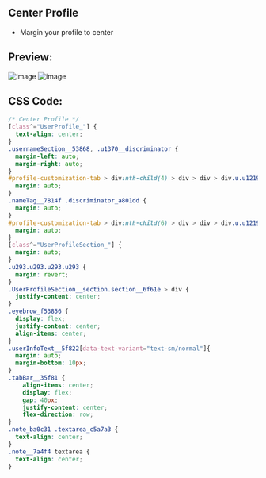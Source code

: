 ## Center Profile
- Margin your profile to center


## Preview:
![image](https://github.com/sang765/Discord-CSS-Snippets/assets/80249864/c42f72ed-b98c-46d5-9a8b-fdf699983d57)
![image](https://github.com/sang765/Discord-CSS-Snippets/assets/80249864/562fb6d7-2715-4551-a967-2cad935d5c5f)



## CSS Code:
```css
/* Center Profile */
[class^="UserProfile_"] {
  text-align: center;
}
.usernameSection__53868, .u1370__discriminator {
  margin-left: auto;
  margin-right: auto;
}
#profile-customization-tab > div:nth-child(4) > div > div > div.u.u1219.u1219__customizationSection.customizationSection__16fec.u.u1220.u1220__preview.preview__0c5fe > div > div > div.UserProfile__userPopoutOverlayBackground.userPopoutOverlayBackground_d8afa4.UserProfile__overlayBackground.overlayBackground__86b78.u.u1218.u1218__body.body_aa2c19 > div.UserProfileSection__section.section__6f61e.u.u336.u336__container.container__22d2b > div {
  margin: auto;
}
.nameTag__7814f .discriminator_a801dd {
  margin: auto;
}
#profile-customization-tab > div:nth-child(6) > div > div > div.u.u1219.u1219__customizationSection.customizationSection__16fec.u.u1220.u1220__preview.preview__0c5fe > div > div > div.UserProfile__userPopoutOverlayBackground.userPopoutOverlayBackground_d8afa4.UserProfile__overlayBackground.overlayBackground__86b78.u.u1218.u1218__body.body_aa2c19 > div.UserProfileSection__section.section__6f61e.u.u336.u336__container.container__22d2b > div {
  margin: auto;
}
[class^="UserProfileSection_"] {
  margin: auto;
}
.u293.u293.u293.u293 {
  margin: revert;
}
.UserProfileSection__section.section__6f61e > div {
  justify-content: center;
}
.eyebrow_f53856 {
  display: flex;
  justify-content: center;
  align-items: center;
}
.userInfoText__5f822[data-text-variant="text-sm/normal"]{
  margin: auto;
  margin-bottom: 10px;
}
.tabBar__35f81 {
    align-items: center;
    display: flex;
    gap: 40px;
    justify-content: center;
    flex-direction: row;
}
.note_ba0c31 .textarea_c5a7a3 {
  text-align: center;
}
.note__7a4f4 textarea {
  text-align: center;
}
```
